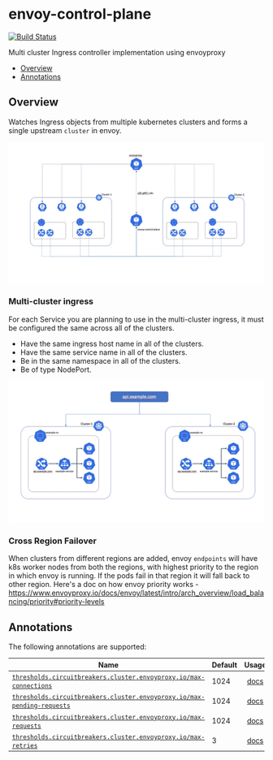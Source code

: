 # envoy-control-plane
[![Build Status](https://drone6.target.com/api/badges/Kubernetes/envoy-control-plane/status.svg)](https://drone6.target.com/Kubernetes/envoy-control-plane)

Multi cluster Ingress controller implementation using envoyproxy

* [Overview](#overview)
* [Annotations](#annotations)
  

## Overview

Watches Ingress objects from multiple kubernetes clusters and forms a single upstream `cluster` in envoy.

![](docs/images/multi-cluster-ingress-envoy-control-plane.jpg)

### Multi-cluster ingress
    
For each Service you are planning to use in the multi-cluster ingress, it must be configured the same across all of the clusters.

* Have the same ingress host name in all of the clusters.
* Have the same service name in all of the clusters.
* Be in the same namespace in all of the clusters.
* Be of type NodePort.

![](docs/images/multi-cluster-ingress.jpg)


### Cross Region Failover

When clusters from different regions are added, envoy `endpoints` will have k8s worker nodes from both the regions, with highest priority to the region in which envoy is running. If the pods fail in that region it will fall back to other region. Here's a doc on how envoy priority works - https://www.envoyproxy.io/docs/envoy/latest/intro/arch_overview/load_balancing/priority#priority-levels  

## Annotations

The following annotations are supported:

|Name|Default|Usage|
|---|---|:---:|
|[`thresholds.circuitbreakers.cluster.envoyproxy.io/max-connections`]()|1024|[docs](https://www.envoyproxy.io/docs/envoy/latest/api-v2/api/v2/cluster/circuit_breaker.proto#cluster-circuitbreakers-thresholds)|
|[`thresholds.circuitbreakers.cluster.envoyproxy.io/max-pending-requests`]()|1024|[docs](https://www.envoyproxy.io/docs/envoy/latest/api-v2/api/v2/cluster/circuit_breaker.proto#cluster-circuitbreakers-thresholds)|
|[`thresholds.circuitbreakers.cluster.envoyproxy.io/max-requests`]()|1024|[docs](https://www.envoyproxy.io/docs/envoy/latest/api-v2/api/v2/cluster/circuit_breaker.proto#cluster-circuitbreakers-thresholds)|
|[`thresholds.circuitbreakers.cluster.envoyproxy.io/max-retries`]()|3|[docs](https://www.envoyproxy.io/docs/envoy/latest/api-v2/api/v2/cluster/circuit_breaker.proto#cluster-circuitbreakers-thresholds)|

